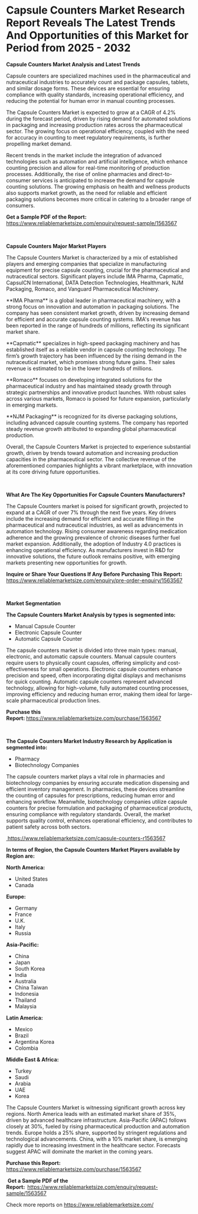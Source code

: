 <p><h1>Capsule Counters Market Research Report Reveals The Latest Trends And Opportunities of this Market for Period from 2025 - 2032</h1></p><p><strong>Capsule Counters Market Analysis and Latest Trends</strong></p>
<p><p>Capsule counters are specialized machines used in the pharmaceutical and nutraceutical industries to accurately count and package capsules, tablets, and similar dosage forms. These devices are essential for ensuring compliance with quality standards, increasing operational efficiency, and reducing the potential for human error in manual counting processes. </p><p>The Capsule Counters Market is expected to grow at a CAGR of 4.2% during the forecast period, driven by rising demand for automated solutions in packaging and increasing production rates across the pharmaceutical sector. The growing focus on operational efficiency, coupled with the need for accuracy in counting to meet regulatory requirements, is further propelling market demand. </p><p>Recent trends in the market include the integration of advanced technologies such as automation and artificial intelligence, which enhance counting precision and allow for real-time monitoring of production processes. Additionally, the rise of online pharmacies and direct-to-consumer services is anticipated to increase the demand for capsule counting solutions. The growing emphasis on health and wellness products also supports market growth, as the need for reliable and efficient packaging solutions becomes more critical in catering to a broader range of consumers.</p></p>
<p><strong>Get a Sample PDF of the Report:&nbsp;</strong> <a href="https://www.reliablemarketsize.com/enquiry/request-sample/1563567?utm_campaign=2733&utm_medium=2&utm_source=Github&utm_content=ia&utm_term=11042025&utm_id=capsule-counters">https://www.reliablemarketsize.com/enquiry/request-sample/1563567</a></p>
<p>&nbsp;</p>
<p><strong>Capsule Counters Major Market Players</strong></p>
<p><p>The Capsule Counters Market is characterized by a mix of established players and emerging companies that specialize in manufacturing equipment for precise capsule counting, crucial for the pharmaceutical and nutraceutical sectors. Significant players include IMA Pharma, Capmatic, CapsulCN International, DATA Detection Technologies, Healthmark, NJM Packaging, Romaco, and Vanguard Pharmaceutical Machinery.</p><p>**IMA Pharma** is a global leader in pharmaceutical machinery, with a strong focus on innovation and automation in packaging solutions. The company has seen consistent market growth, driven by increasing demand for efficient and accurate capsule counting systems. IMA's revenue has been reported in the range of hundreds of millions, reflecting its significant market share.</p><p>**Capmatic** specializes in high-speed packaging machinery and has established itself as a reliable vendor in capsule counting technology. The firm’s growth trajectory has been influenced by the rising demand in the nutraceutical market, which promises strong future gains. Their sales revenue is estimated to be in the lower hundreds of millions.</p><p>**Romaco** focuses on developing integrated solutions for the pharmaceutical industry and has maintained steady growth through strategic partnerships and innovative product launches. With robust sales across various markets, Romaco is poised for future expansion, particularly in emerging markets.</p><p>**NJM Packaging** is recognized for its diverse packaging solutions, including advanced capsule counting systems. The company has reported steady revenue growth attributed to expanding global pharmaceutical production. </p><p>Overall, the Capsule Counters Market is projected to experience substantial growth, driven by trends toward automation and increasing production capacities in the pharmaceutical sector. The collective revenue of the aforementioned companies highlights a vibrant marketplace, with innovation at its core driving future opportunities.</p></p>
<p>&nbsp;</p>
<p><strong>What Are The Key Opportunities For Capsule Counters Manufacturers?</strong></p>
<p><p>The Capsule Counters market is poised for significant growth, projected to expand at a CAGR of over 7% through the next five years. Key drivers include the increasing demand for efficient and accurate filling in the pharmaceutical and nutraceutical industries, as well as advancements in automation technology. Rising consumer awareness regarding medication adherence and the growing prevalence of chronic diseases further fuel market expansion. Additionally, the adoption of Industry 4.0 practices is enhancing operational efficiency. As manufacturers invest in R&D for innovative solutions, the future outlook remains positive, with emerging markets presenting new opportunities for growth.</p></p>
<p><strong>Inquire or Share Your Questions If Any Before Purchasing This Report:</strong> <a href="https://www.reliablemarketsize.com/enquiry/pre-order-enquiry/1563567?utm_campaign=2733&utm_medium=2&utm_source=Github&utm_content=ia&utm_term=11042025&utm_id=capsule-counters">https://www.reliablemarketsize.com/enquiry/pre-order-enquiry/1563567</a></p>
<p>&nbsp;</p>
<p><strong>Market Segmentation</strong></p>
<p><strong>The Capsule Counters Market Analysis by types is segmented into:</strong></p>
<p><ul><li>Manual Capsule Counter</li><li>Electronic Capsule Counter</li><li>Automatic Capsule Counter</li></ul></p>
<p><p>The capsule counters market is divided into three main types: manual, electronic, and automatic capsule counters. Manual capsule counters require users to physically count capsules, offering simplicity and cost-effectiveness for small operations. Electronic capsule counters enhance precision and speed, often incorporating digital displays and mechanisms for quick counting. Automatic capsule counters represent advanced technology, allowing for high-volume, fully automated counting processes, improving efficiency and reducing human error, making them ideal for large-scale pharmaceutical production lines.</p></p>
<p><strong>Purchase this Report:&nbsp;</strong><a href="https://www.reliablemarketsize.com/purchase/1563567?utm_campaign=2733&utm_medium=2&utm_source=Github&utm_content=ia&utm_term=11042025&utm_id=capsule-counters">https://www.reliablemarketsize.com/purchase/1563567</a></p>
<p>&nbsp;</p>
<p><strong>The Capsule Counters Market Industry Research by Application is segmented into:</strong></p>
<p><ul><li>Pharmacy</li><li>Biotechnology Companies</li></ul></p>
<p><p>The capsule counters market plays a vital role in pharmacies and biotechnology companies by ensuring accurate medication dispensing and efficient inventory management. In pharmacies, these devices streamline the counting of capsules for prescriptions, reducing human error and enhancing workflow. Meanwhile, biotechnology companies utilize capsule counters for precise formulation and packaging of pharmaceutical products, ensuring compliance with regulatory standards. Overall, the market supports quality control, enhances operational efficiency, and contributes to patient safety across both sectors.</p></p>
<p><a href="https://www.reliablemarketsize.com/capsule-counters-r1563567?utm_campaign=2733&utm_medium=2&utm_source=Github&utm_content=ia&utm_term=11042025&utm_id=capsule-counters">&nbsp;https://www.reliablemarketsize.com/capsule-counters-r1563567</a></p>
<p><strong>In terms of Region, the Capsule Counters Market Players available by Region are:</strong></p>
<p>
    <p> <strong> North America: </strong>
        <ul>
            <li>United States</li>
            <li>Canada</li>
        </ul>
        </p> 
    <p> <strong> Europe: </strong>
        <ul>
            <li>Germany</li>
            <li>France</li>
            <li>U.K.</li>
            <li>Italy</li>
            <li>Russia</li>
        </ul>
        </p> 
    <p> <strong> Asia-Pacific: </strong>
        <ul>
            <li>China</li>
            <li>Japan</li>
            <li>South Korea</li>
            <li>India</li>
            <li>Australia</li>
            <li>China Taiwan</li>
            <li>Indonesia</li>
            <li>Thailand</li>
            <li>Malaysia</li>
        </ul>
        </p> 
    <p> <strong> Latin America: </strong>
        <ul>
            <li>Mexico</li>
            <li>Brazil</li>
            <li>Argentina Korea</li>
            <li>Colombia</li>
        </ul>
        </p> 
    <p> <strong> Middle East & Africa: </strong>
        <ul>
            <li>Turkey</li>
            <li>Saudi</li>
            <li>Arabia</li>
            <li>UAE</li>
            <li>Korea</li>
        </ul>
    </p>
    </p>
<p><p>The Capsule Counters Market is witnessing significant growth across key regions. North America leads with an estimated market share of 35%, driven by advanced healthcare infrastructure. Asia-Pacific (APAC) follows closely at 30%, fueled by rising pharmaceutical production and automation trends. Europe holds a 25% share, supported by stringent regulations and technological advancements. China, with a 10% market share, is emerging rapidly due to increasing investment in the healthcare sector. Forecasts suggest APAC will dominate the market in the coming years.</p></p>
<p><strong>Purchase this Report: </strong><a href="https://www.reliablemarketsize.com/purchase/1563567?utm_campaign=2733&utm_medium=2&utm_source=Github&utm_content=ia&utm_term=11042025&utm_id=capsule-counters">https://www.reliablemarketsize.com/purchase/1563567</a></p>
<p>&nbsp;<strong>Get a Sample PDF of the Report:&nbsp;&nbsp;</strong><a href="https://www.reliablemarketsize.com/enquiry/request-sample/1563567?utm_campaign=2733&utm_medium=2&utm_source=Github&utm_content=ia&utm_term=11042025&utm_id=capsule-counters">https://www.reliablemarketsize.com/enquiry/request-sample/1563567</a></p>
<p><strong></strong></p>
<p>Check more reports on <a href="https://www.reliablemarketsize.com/?utm_campaign=2733&utm_medium=2&utm_source=Github&utm_content=ia&utm_term=11042025&utm_id=capsule-counters">https://www.reliablemarketsize.com/</a></p>